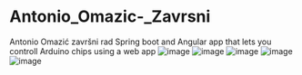 # Antonio_Omazic-_Zavrsni
Antonio Omazić završni rad
Spring boot and Angular app that lets you controll Arduino chips using a web app ![image](https://github.com/aomazic/Antonio_Omazic-_Zavrsni/assets/73439988/bbe4b0ca-2b8d-4132-9f74-7ab534f2d230)
![image](https://github.com/aomazic/Antonio_Omazic-_Zavrsni/assets/73439988/a1578ea9-e638-42b9-b629-ed863c8b17b6)
![image](https://github.com/aomazic/Antonio_Omazic-_Zavrsni/assets/73439988/046d84a7-a05e-42f3-b1a8-9f10acb60fe5)
![image](https://github.com/aomazic/Antonio_Omazic-_Zavrsni/assets/73439988/7820d023-41a6-4d0d-9a30-5d6f474d5462)![image](https://github.com/aomazic/Antonio_Omazic-_Zavrsni/assets/73439988/686d1ec7-1593-4861-810f-1f3cfa375284)

